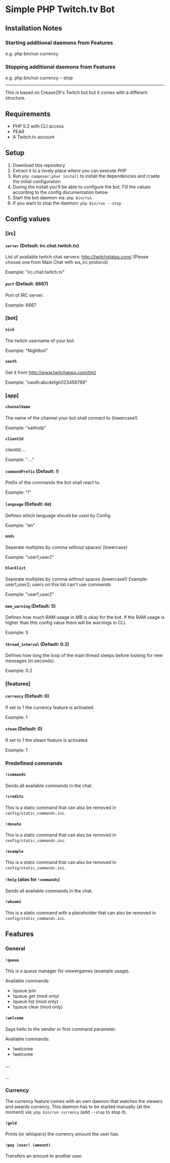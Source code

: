 # Simple PHP Twitch.tv Bot


## Installation Notes

### Starting additional daemons from Features
e.g. php bin/run currency

### Stopping additional daemons from Features
e.g. php bin/run currency --stop

----

This is based on Crease29's Twitch bot but it comes with a different structure.

## Requirements

- PHP 5.2 with CLI access
- PEAR
- A Twitch.tv account


## Setup

1. Download this repository
2. Extract it to a lovely place where you can execute PHP
3. Run ``php composer.phar install`` to install the dependencies and craete the initial configuration
4. During the install you'll be able to configure the bot. Fill the values according to the config documentation below
5. Start the bot daemon via: ``php bin/run``
6. If you want to stop the daemon: ``php bin/run --stop``

## Config values

### [irc]

#### `server` (Default: irc.chat.twitch.tv)

List of available twitch chat servers: http://twitchstatus.com/ (Please choose one from Main Chat with ws_irc protocol)

Example: "irc.chat.twitch.tv"


#### `port` (Default: 6667)

Port of IRC server.

Example: 6667

### [bot]

#### `nick`

The twitch username of your bot.

Example: "Nightbot"

#### `oauth`

Get it from http://www.twitchapps.com/tmi/ 

Example: "oauth:abcdefghi123456789"

### [app]

#### `channelName`

The name of the channel your bot shall connect to (lowercase!).

Example: "saitholp"

#### `clientId`

clientId....

Example: "...."

#### `commandPrefix` (Default: !)

Prefix of the commands the bot shall react to.

Example: "!"

#### `language` (Default: de)

Defines which language should be used by Config 

Example: "en"


#### `mods`

Seperate multiples by comma without spaces! (lowercase)

Example: "user1,user2"

#### `blacklist`

Seperate multiples by comma without spaces (lowercase!) Example: user1,user2; users on this list can't use commands

Example: "user1,user2"


#### `mem_warning` (Default: 5)

Defines how much RAM usage in MB is okay for the bot. If the RAM usage is higher than this config value there will be warnings in CLI.

Example: 5


#### `thread_interval` (Default: 0.2)

Defines how long the loop of the main thread sleeps before looking for new messages (in seconds).

Example: 0.2

### [features]

#### `currency` (Default: 0)

If set to 1 the currency feature is activated.

Example: 1

#### `steam` (Default: 0)

If set to 1 the steam feature is activated.

Example: 1


### Predefined commands

#### `!commands`

Sends all available commands in the chat.


#### `!credits`

This is a static command that can also be removed in ``config/static_commands.ini``.


#### `!donate`

This is a static command that can also be removed in ``config/static_commands.ini``.


#### `!example`

This is a static command that can also be removed in ``config/static_commands.ini``.


#### `!help` (alias for `!commands`)

Sends all available commands in the chat.

#### `!whoami`

This is a static command with a placeholder that can also be removed in ``config/static_commands.ini``.

## Features

### General

#### `!queue`

This is a queue manager for viewergames (example usage).

Available commands:

- !queue join <nick>
- !queue get <amount> (mod only)
- !queue list (mod only)
- !queue clear (mod only)


#### `!welcome`

Says hello to the sender or first command parameter.

Available commands:

- !welcome
- !welcome <nick>

#### ...
...

### Currency
The currency feature comes with an own daemon that watches the viewers and awards currency.
This daemon has to be started manually (at the moment) via: ``php bin/run currency`` (add ``--stop`` to stop it).


#### `!gold`

Prints (or whispers) the currency amount the user has.

#### `!pay (user) (amount)`

Transfers an amount to another user.